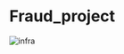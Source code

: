 # Fraud_project

![infra](https://user-images.githubusercontent.com/6365217/194370057-3b0eb0d6-7346-4214-8a0d-95766682df92.png)
